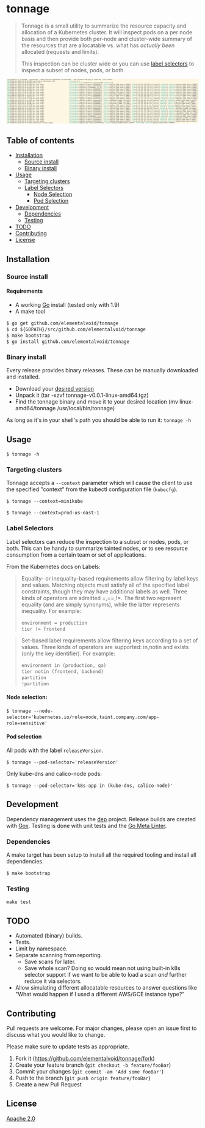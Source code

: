 # tonnage

>Tonnage is a small utility to summarize the resource capacity and allocation of a Kubernetes cluster. It will inspect pods on a per node basis and then provide both per-node and cluster-wide summary of the resources that are allocatable vs. what has _actually been_ allocated (requests and limits).
>
>This inspection can be cluster wide or you can use [label selectors](https://kubernetes.io/docs/concepts/overview/working-with-objects/labels/) to inspect a subset of nodes, pods, or both.

![](screenshot.png)

## Table of contents
  * [Installation](#installation)
     * [Source install](#source-install)
     * [Binary install](#binary-install)
  * [Usage](#usage)
     * [Targeting clusters](#targeting-clusters)
     * [Label Selectors](#label-selectors)
        * [Node Selection](#node-selection)
        * [Pod Selection](#pod-selection)
  * [Development](#development)
    * [Dependencies](#dependencies)
    * [Testing](#testing)
  * [TODO](#todo)
  * [Contributing](#contributing)
  * [License](#license)

## Installation

### Source install
#### Requirements
* A working [Go](https://golang.org/) install (tested only with 1.9)
* A make tool

```
$ go get github.com/elementalvoid/tonnage
$ cd ${GOPATH}/src/github.com/elementalvoid/tonnage
$ make bootstrap
$ go install github.com/elementalvoid/tonnage
```

### Binary install
Every release provides binary releases. These can be manually downloaded and installed.

* Download your [desired version](https://github.com/elementalvoid/tonnage/releases)
* Unpack it (tar -xzvf tonnage-v0.0.1-linux-amd64.tgz)
* Find the tonnage binary and move it to your desired location (mv linux-amd64/tonnage /usr/local/bin/tonnage)

As long as it's in your shell's path you should be able to run it: `tonnage -h`

## Usage

```
$ tonnage -h 
```

### Targeting clusters
Tonnage accepts a `--context` parameter which will cause the client to use the specified "context" from the kubectl configuration file (`kubecfg`).
```
$ tonnage --context=minikube
```
```
$ tonnage --context=prod-us-east-1
```

### Label Selectors
Label selectors can reduce the inspection to a subset or nodes, pods, or both. This can be handy to summarize tainted nodes, or to see resource consumption from a certain team or set of applications.

From the Kubernetes docs on Labels:
>Equality- or inequality-based requirements allow filtering by label keys and values. Matching objects must satisfy all of the specified label constraints, though they may have additional labels as well. Three kinds of operators are admitted =,==,!=. The first two represent equality (and are simply synonyms), while the latter represents inequality. For example:
>```
>environment = production
>tier != frontend
>```

>Set-based label requirements allow filtering keys according to a set of values. Three kinds of operators are supported: in,notin and exists (only the key identifier). For example:
>```
>environment in (production, qa)
>tier notin (frontend, backend)
>partition
>!partition
>```

#### Node selection:
```
$ tonnage --node-selector='kubernetes.io/role=node,taint.company.com/app-role=sensitive'
```

#### Pod selection
All pods with the label `releaseVersion`.
```
$ tonnage --pod-selector='releaseVersion'
```

Only kube-dns and calico-node pods:
```
$ tonnage --pod-selector='k8s-app in (kube-dns, calico-node)'
```

## Development
Dependency management uses the [dep](https://github.com/golang/dep) project. Release builds are created with [Gox](https://github.com/mitchellh/gox). Testing is done with unit tests and the [Go Meta Linter](https://github.com/alecthomas/gometalinter).
### Dependencies

A make target has been setup to install all the required tooling and install all dependencies.
```
$ make bootstrap
```

### Testing
```
make test
```

## TODO
* Automated (binary) builds.
* Tests.
* Limit by namespace.
* Separate scanning from reporting.
  * Save scans for later.
  * Save whole scan? Doing so would mean not using built-in k8s selector support if we want to be able to load a scan _and_ further reduce it via selectors.
* Allow simulating different allocatable resources to answer questions like "What would happen if I used a different AWS/GCE instance type?"

## Contributing
Pull requests are welcome. For major changes, please open an issue first to discuss what you would like to change.

Please make sure to update tests as appropriate.

1. Fork it (<https://github.com/elementalvoid/tonnage/fork>)
2. Create your feature branch (`git checkout -b feature/fooBar`)
3. Commit your changes (`git commit -am 'Add some fooBar'`)
4. Push to the branch (`git push origin feature/fooBar`)
5. Create a new Pull Request

## License
[Apache 2.0](./LICENSE)